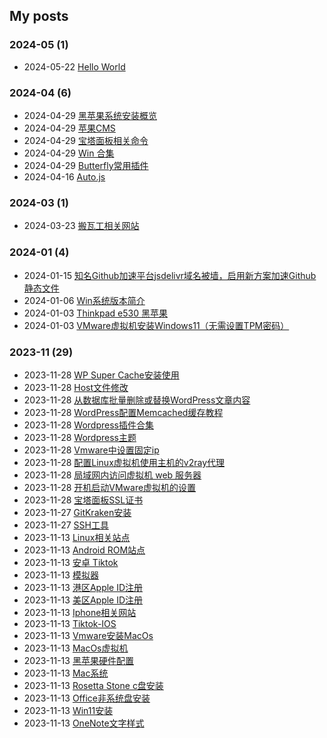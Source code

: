 ## My posts  
### **2024-05** (1)  
- 2024-05-22 [Hello World](https://red-signals.github.io/Works/2024/05/22/hello-world/)  
  
  
### **2024-04** (6)  
- 2024-04-29 [黑苹果系统安装概览](https://red-signals.github.io/Works/2024/04/29/%E9%BB%91%E8%8B%B9%E6%9E%9C%E7%B3%BB%E7%BB%9F%E5%AE%89%E8%A3%85%E6%A6%82%E8%A7%88/)  
- 2024-04-29 [苹果CMS](https://red-signals.github.io/Works/2024/04/29/%E8%8B%B9%E6%9E%9Ccms/)  
- 2024-04-29 [宝塔面板相关命令](https://red-signals.github.io/Works/2024/04/29/%E5%AE%9D%E5%A1%94%E9%9D%A2%E6%9D%BF/)  
- 2024-04-29 [Win 合集](https://red-signals.github.io/Works/2024/04/29/win%20%E5%90%88%E9%9B%86/)  
- 2024-04-29 [Butterfly常用插件](https://red-signals.github.io/Works/2024/04/29/hexo%E6%8F%92%E4%BB%B6/)  
- 2024-04-16 [Auto.js](https://red-signals.github.io/Works/2024/04/16/Auto-JS/)  
  
  
### **2024-03** (1)  
- 2024-03-23 [搬瓦工相关网站](https://red-signals.github.io/Works/2024/03/23/%E6%90%AC%E7%93%A6%E5%B7%A5%E7%9B%B8%E5%85%B3%E7%BD%91%E7%AB%99/)  
  
  
### **2024-01** (4)  
- 2024-01-15 [知名Github加速平台jsdelivr域名被墙，启用新方案加速Github静态文件](https://red-signals.github.io/Works/2024/01/15/%E7%9F%A5%E5%90%8Dgithub%E5%8A%A0%E9%80%9F%E5%B9%B3%E5%8F%B0jsdelivr%E5%9F%9F%E5%90%8D%E8%A2%AB%E5%A2%99%EF%BC%8C%E5%90%AF%E7%94%A8%E6%96%B0%E6%96%B9%E6%A1%88%E5%8A%A0%E9%80%9Fgithub%E9%9D%99%E6%80%81/)  
- 2024-01-06 [Win系统版本简介](https://red-signals.github.io/Works/2024/01/06/win%E7%B3%BB%E7%BB%9F%E7%89%88%E6%9C%AC%E7%AE%80%E4%BB%8B/)  
- 2024-01-03 [Thinkpad e530 黑苹果](https://red-signals.github.io/Works/2024/01/03/Thinkpad%20e530%20%E9%BB%91%E8%8B%B9%E6%9E%9C/)  
- 2024-01-03 [VMware虚拟机安装Windows11（无需设置TPM密码）](https://red-signals.github.io/Works/2024/01/03/vmware%E8%99%9A%E6%8B%9F%E6%9C%BA%E5%AE%89%E8%A3%85windows11%EF%BC%88%E6%97%A0%E9%9C%80%E8%AE%BE%E7%BD%AEtpm%E5%AF%86%E7%A0%81%EF%BC%89/)  
  
  
### **2023-11** (29)  
- 2023-11-28 [WP Super Cache安装使用](https://red-signals.github.io/Works/2023/11/28/wp-super-cache%E5%AE%89%E8%A3%85%E4%BD%BF%E7%94%A8/)  
- 2023-11-28 [Host文件修改](https://red-signals.github.io/Works/2023/11/28/host%E6%96%87%E4%BB%B6%E4%BF%AE%E6%94%B9/)  
- 2023-11-28 [从数据库批量删除或替换WordPress文章内容](https://red-signals.github.io/Works/2023/11/28/%E4%BB%8E%E6%95%B0%E6%8D%AE%E5%BA%93%E6%89%B9%E9%87%8F%E5%88%A0%E9%99%A4%E6%88%96%E6%9B%BF%E6%8D%A2wordpress%E6%96%87%E7%AB%A0%E5%86%85%E5%AE%B9/)  
- 2023-11-28 [WordPress配置Memcached缓存教程](https://red-signals.github.io/Works/2023/11/28/wordpress%E9%85%8D%E7%BD%AEmemcached%E7%BC%93%E5%AD%98%E6%95%99%E7%A8%8B/)  
- 2023-11-28 [Wordpress插件合集](https://red-signals.github.io/Works/2023/11/28/wordpress%E6%8F%92%E4%BB%B6/)  
- 2023-11-28 [Wordpress主题](https://red-signals.github.io/Works/2023/11/28/wordpress%E4%B8%BB%E9%A2%98/)  
- 2023-11-28 [Vmware中设置固定ip](https://red-signals.github.io/Works/2023/11/28/vmware%E4%B8%AD%E8%AE%BE%E7%BD%AE%E5%9B%BA%E5%AE%9Aip/)  
- 2023-11-28 [配置Linux虚拟机使用主机的v2ray代理](https://red-signals.github.io/Works/2023/11/28/%E9%85%8D%E7%BD%AElinux%E8%99%9A%E6%8B%9F%E6%9C%BA%E4%BD%BF%E7%94%A8%E4%B8%BB%E6%9C%BA%E7%9A%84v2ray%E4%BB%A3%E7%90%86/)  
- 2023-11-28 [局域网内访问虚拟机 web 服务器](https://red-signals.github.io/Works/2023/11/28/%E5%B1%80%E5%9F%9F%E7%BD%91%E5%86%85%E8%AE%BF%E9%97%AE%E8%99%9A%E6%8B%9F%E6%9C%BA-web-%E6%9C%8D%E5%8A%A1%E5%99%A8/)  
- 2023-11-28 [开机启动VMware虚拟机的设置](https://red-signals.github.io/Works/2023/11/28/%E5%BC%80%E6%9C%BA%E5%90%AF%E5%8A%A8vmware%E8%99%9A%E6%8B%9F%E6%9C%BA%E7%9A%84%E8%AE%BE%E7%BD%AE/)  
- 2023-11-28 [宝塔面板SSL证书](https://red-signals.github.io/Works/2023/11/28/%E5%AE%9D%E5%A1%94%E9%9D%A2%E6%9D%BFssl%E8%AF%81%E4%B9%A6/)  
- 2023-11-27 [GitKraken安装](https://red-signals.github.io/Works/2023/11/27/gitkraken%E5%AE%89%E8%A3%85/)  
- 2023-11-27 [SSH工具](https://red-signals.github.io/Works/2023/11/27/ssh%E5%B7%A5%E5%85%B7/)  
- 2023-11-13 [Linux相关站点](https://red-signals.github.io/Works/2023/11/13/linux/)  
- 2023-11-13 [Android ROM站点](https://red-signals.github.io/Works/2023/11/13/%E5%AE%89%E5%8D%93%20Rom/)  
- 2023-11-13 [安卓 Tiktok](https://red-signals.github.io/Works/2023/11/13/%E5%AE%89%E5%8D%93%20Tiktok/)  
- 2023-11-13 [模拟器](https://red-signals.github.io/Works/2023/11/13/%E6%A8%A1%E6%8B%9F%E5%99%A8/)  
- 2023-11-13 [港区Apple ID注册](https://red-signals.github.io/Works/2023/11/13/%E6%B8%AF%E5%8C%BAApple%20ID%E6%B3%A8%E5%86%8C/)  
- 2023-11-13 [美区Apple ID注册](https://red-signals.github.io/Works/2023/11/13/%E7%BE%8E%E5%8C%BAapple-id%E6%B3%A8%E5%86%8C/)  
- 2023-11-13 [Iphone相关网站](https://red-signals.github.io/Works/2023/11/13/Iphone%E7%9B%B8%E5%85%B3%E7%BD%91%E7%AB%99/)  
- 2023-11-13 [Tiktok-IOS](https://red-signals.github.io/Works/2023/11/13/Tiktok-IOS/)  
- 2023-11-13 [Vmware安装MacOs](https://red-signals.github.io/Works/2023/11/13/vmware%E5%AE%89%E8%A3%85macos/)  
- 2023-11-13 [MacOs虚拟机](https://red-signals.github.io/Works/2023/11/13/macos%E8%99%9A%E6%8B%9F%E6%9C%BA/)  
- 2023-11-13 [黑苹果硬件配置](https://red-signals.github.io/Works/2023/11/13/%E9%BB%91%E8%8B%B9%E6%9E%9C%E6%A1%88%E4%BE%8B%E4%B8%80/)  
- 2023-11-13 [Mac系统](https://red-signals.github.io/Works/2023/11/13/mac/)  
- 2023-11-13 [Rosetta Stone c盘安装](https://red-signals.github.io/Works/2023/11/13/rosetta-stone-c%E7%9B%98%E5%AE%89%E8%A3%85/)  
- 2023-11-13 [Office非系统盘安装](https://red-signals.github.io/Works/2023/11/13/office%E9%9D%9E%E7%B3%BB%E7%BB%9F%E7%9B%98%E5%AE%89%E8%A3%85/)  
- 2023-11-13 [Win11安装](https://red-signals.github.io/Works/2023/11/13/win11%E5%AE%89%E8%A3%85/)  
- 2023-11-13 [OneNote文字样式](https://red-signals.github.io/Works/2023/11/13/onenote%E6%96%87%E5%AD%97%E6%A0%B7%E5%BC%8F/)  
  
